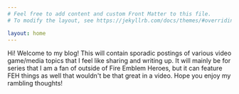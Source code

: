 ```yaml
---
# Feel free to add content and custom Front Matter to this file.
# To modify the layout, see https://jekyllrb.com/docs/themes/#overriding-theme-defaults

layout: home
---
```

Hi! Welcome to my blog! This will contain sporadic postings of various video game/media topics that I feel like sharing and writing up. It will mainly be for series that I am a fan of outside of Fire Emblem Heroes, but it can feature FEH things as well that wouldn't be that great in a video. Hope you enjoy my rambling thoughts!
